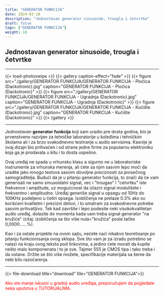 ```yaml
---
title: "GENERATOR FUNKCIJA"
date: 2024-03-18
description: "Jednostavan generator sinusoide, trougla i četvrtke"
draft: false
tags: ["GENERATOR FUNKCIJA"]
weight: 10
---
```

## Jednostavan generator sinusoide, trougla i četvrtke
<hr>
{{< load-photoswipe >}}
{{< gallery caption-effect="fade" >}}
  {{< figure src="./gallery/GENERATOR FUNKCIJA/GENERATOR FUNKCIJA - Pločica (Dackotronic).jpg" caption="GENERATOR FUNKCIJA - Pločica (Dackotronic)" >}}
  {{< figure src="./gallery/GENERATOR FUNKCIJA/GENERATOR FUNKCIJA - Ugradnja (Dackotronic).jpg" caption="GENERATOR FUNKCIJA - Ugradnja (Dackotronic)" >}}
  {{< figure src="./gallery/GENERATOR FUNKCIJA/GENERATOR FUNKCIJA - Kućište (Dackotronic).jpg" caption="GENERATOR FUNKCIJA - Kućište (Dackotronic)" >}}
{{< /gallery >}}
<hr>

*Jednostavan* **generator funkcija** koji sam uradio pre dosta godina, bio je prvenstveno razvijen za tehničke laboratorije u koleđima i tehničkim školama ali i za brzo svakodnevno testiranje u audio servisima. Kasnije je ovaj dizajn bio prihvaćen i od strane jedne firme za popularnu elektroniku koja ga je prodavala u kitu i to dosta uspešno.

Ovaj uređaj ne spada u vrhunsku klasu a sigurno ne u laboratoriske instrumente za vrhunska merenja, ali ćete sa njim sasvim lepo moći da uradite jako mnogo testova sasvim dovoljne preciznosti za prosečnog samograditelja. Budući da je u pitanju generator funkcija, to znači da će vam generisati ne samo sinusoidalni signal, vec i "trougao" i "cetvrtku" iste frekvence i amplitude, uz mogućcnost da izlazni signal modulišete i frekventno i amplitudno. Uređaj generiše signal u opsegu od 10Hz do 100KHz podeljeno u četiri opsega. Izobličenja ne prelaze 0.3% ako su korišćeni kvalitetni i precizni delovi, i to smatram za svakodnevne potrebe sasvim prihvatljivo. Tek kad završite i lepo podesite neki visokokvalitetan audio uređaj, dolazite do momenta kada vam treba signal generator "na kružiće" (citaj: izobličenja sa što više nula="kružića" posle tačke 0,0000......%).

Kao i za ostale projekte na ovom sajtu, nećete naći nikakvo teoretisanje po pitanju funkcionisanja ovog sklopa. Sve što vam je za izradu potrebno se nalazi na kraju ovog teksta pod linkovima, a jedino ćete morati da kupite nešto malo komponenata i to je sve. Tajmer 555 je CMOS tipa i tako treba i da ostane. Držite se što više možete, specifikacije materijala sa šeme da nebi bilo razočarenja.
<hr>

{{< file-download title="download" file="GENERATOR FUNKCIJA">}}

<p style="color: red;" class="text-center">Ako ste manje iskusni u gradnji audio uređaja, preporučujem da pogledate neka uputstva u TUTORIJALIMA.</p>
